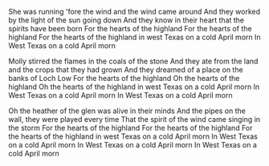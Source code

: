 She was running 'fore the wind and the wind came around
And they worked by the light of the sun going down
And they know in their heart that the spirits have been born
For the hearts of the highland
For the hearts of the highland
For the hearts of the highland in west Texas on a cold April morn
In West Texas on a cold April morn

Molly stirred the flames in the coals of the stone
And they ate from the land and the crops that they had grown
And they dreamed of a place on the banks of Loch Low
For the hearts of the highland
Oh the hearts of the highland
Oh the hearts of the highland in west Texas on a cold April morn
In West Texas on a cold April morn
In West Texas on a cold April morn

Oh the heather of the glen was alive in their minds
And the pipes on the wall, they were played every time
That the spirit of the wind came singing in the storm
For the hearts of the highland
For the hearts of the highland
For the hearts of the highland in west Texas on a cold April morn
In West Texas on a cold April morn
In West Texas on a cold April morn
In West Texas on a cold April morn
